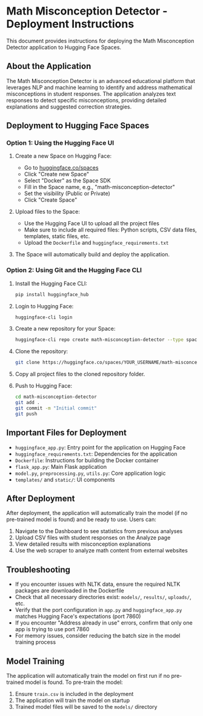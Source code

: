 # Math Misconception Detector - Deployment Instructions

This document provides instructions for deploying the Math Misconception Detector application to Hugging Face Spaces.

## About the Application

The Math Misconception Detector is an advanced educational platform that leverages NLP and machine learning to identify and address mathematical misconceptions in student responses. The application analyzes text responses to detect specific misconceptions, providing detailed explanations and suggested correction strategies.

## Deployment to Hugging Face Spaces

### Option 1: Using the Hugging Face UI

1. Create a new Space on Hugging Face:
   - Go to [huggingface.co/spaces](https://huggingface.co/spaces)
   - Click "Create new Space"
   - Select "Docker" as the Space SDK
   - Fill in the Space name, e.g., "math-misconception-detector"
   - Set the visibility (Public or Private)
   - Click "Create Space"

2. Upload files to the Space:
   - Use the Hugging Face UI to upload all the project files
   - Make sure to include all required files: Python scripts, CSV data files, templates, static files, etc.
   - Upload the `Dockerfile` and `huggingface_requirements.txt`

3. The Space will automatically build and deploy the application.

### Option 2: Using Git and the Hugging Face CLI

1. Install the Hugging Face CLI:
   ```bash
   pip install huggingface_hub
   ```

2. Login to Hugging Face:
   ```bash
   huggingface-cli login
   ```

3. Create a new repository for your Space:
   ```bash
   huggingface-cli repo create math-misconception-detector --type space --sdk docker
   ```

4. Clone the repository:
   ```bash
   git clone https://huggingface.co/spaces/YOUR_USERNAME/math-misconception-detector
   ```

5. Copy all project files to the cloned repository folder.

6. Push to Hugging Face:
   ```bash
   cd math-misconception-detector
   git add .
   git commit -m "Initial commit"
   git push
   ```

## Important Files for Deployment

- `huggingface_app.py`: Entry point for the application on Hugging Face
- `huggingface_requirements.txt`: Dependencies for the application
- `Dockerfile`: Instructions for building the Docker container
- `flask_app.py`: Main Flask application
- `model.py`, `preprocessing.py`, `utils.py`: Core application logic
- `templates/` and `static/`: UI components

## After Deployment

After deployment, the application will automatically train the model (if no pre-trained model is found) and be ready to use. Users can:

1. Navigate to the Dashboard to see statistics from previous analyses
2. Upload CSV files with student responses on the Analyze page 
3. View detailed results with misconception explanations
4. Use the web scraper to analyze math content from external websites

## Troubleshooting

- If you encounter issues with NLTK data, ensure the required NLTK packages are downloaded in the Dockerfile
- Check that all necessary directories exist: `models/`, `results/`, `uploads/`, etc.
- Verify that the port configuration in `app.py` and `huggingface_app.py` matches Hugging Face's expectations (port 7860)
- If you encounter "Address already in use" errors, confirm that only one app is trying to use port 7860
- For memory issues, consider reducing the batch size in the model training process

## Model Training

The application will automatically train the model on first run if no pre-trained model is found. To pre-train the model:

1. Ensure `train.csv` is included in the deployment
2. The application will train the model on startup
3. Trained model files will be saved to the `models/` directory